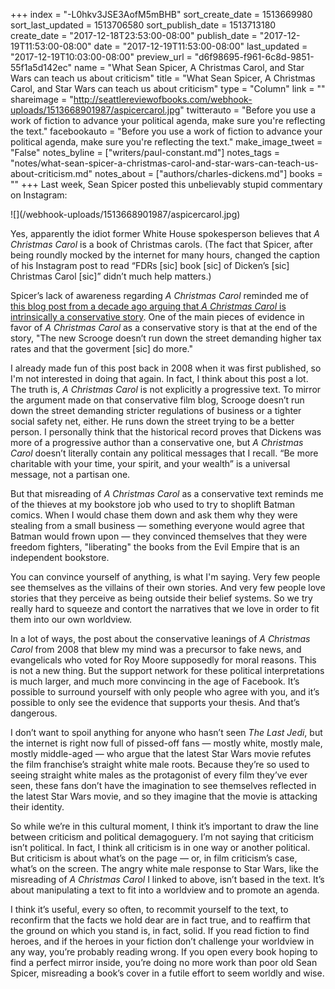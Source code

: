 +++
index = "-L0hkv3JSE3AofM5mBHB"
sort_create_date = 1513669980
sort_last_updated = 1513706580
sort_publish_date = 1513713180
create_date = "2017-12-18T23:53:00-08:00"
publish_date = "2017-12-19T11:53:00-08:00"
date = "2017-12-19T11:53:00-08:00"
last_updated = "2017-12-19T10:03:00-08:00"
preview_url = "d6f98695-f961-6c8d-9851-55f1a5d142ec"
name = "What Sean Spicer, A Christmas Carol, and Star Wars can teach us about criticism"
title = "What Sean Spicer, A Christmas Carol, and Star Wars can teach us about criticism"
type = "Column"
link = ""
shareimage = "http://seattlereviewofbooks.com/webhook-uploads/1513668901987/aspicercarol.jpg"
twitterauto = "Before you use a work of fiction to advance your political agenda, make sure you're reflecting the text."
facebookauto = "Before you use a work of fiction to advance your political agenda, make sure you're reflecting the text."
make_image_tweet = "False"
notes_byline = ["writers/paul-constant.md"]
notes_tags = "notes/what-sean-spicer-a-christmas-carol-and-star-wars-can-teach-us-about-criticism.md"
notes_about = ["authors/charles-dickens.md"]
books = ""
+++
Last week, Sean Spicer posted this unbelievably stupid commentary on Instagram:

<p class="image">![](/webhook-uploads/1513668901987/aspicercarol.jpg)</p>

Yes, apparently the idiot former White House spokesperson believes that *A Christmas Carol* is a book of Christmas carols. (The fact that Spicer, after being roundly mocked by the internet for many hours, changed the caption of his Instagram post to read “FDRs [sic] book [sic] of Dicken’s [sic] Christmas Carol [sic]” didn’t much help matters.)


Spicer’s lack of awareness regarding *A Christmas Carol* reminded me of [this blog post from a decade ago arguing that *A Christmas Carol* is intrinsically a conservative story]( https://web.archive.org/web/20081219162226/http://dirtyharrysplace.com/?p=6238).  One of the main pieces of evidence in favor of *A Christmas Carol* as a conservative story is that at the end of the story, "The new Scrooge doesn’t run down the street demanding higher tax rates and that the goverment [sic] do more."

I already made fun of this post back in 2008 when it was first published, so I'm not interested in doing that again. In fact, I think about this post a lot. The truth is, *A Christmas Carol* is not explicitly a progressive text. To mirror the argument made on that conservative film blog, Scrooge doesn’t run down the street demanding stricter regulations of business or a tighter social safety net, either. He runs down the street trying to be a better person. I personally think that the historical record proves that Dickens was more of a progressive author than a conservative one, but *A Christmas Carol* doesn’t literally contain any political messages that I recall. “Be more charitable with your time, your spirit, and your wealth” is a universal message, not a partisan one.

But that misreading of *A Christmas Carol* as a conservative text reminds me of the thieves at my bookstore job who used to try to shoplift Batman comics. When I would chase them down and ask them why they were stealing from a small business — something everyone would agree that Batman would frown upon — they convinced themselves that they were freedom fighters, "liberating" the books from the Evil Empire that is an independent bookstore. 

You can convince yourself of anything, is what I'm saying. Very few people see themselves as the villains of their own stories. And very few people love stories that they perceive as being outside their belief systems. So we try really hard to squeeze and contort the narratives that we love in order to fit them into our own worldview.

In a lot of ways, the post about the conservative leanings of *A Christmas Carol* from 2008 that blew my mind was a precursor to fake news, and evangelicals who voted for Roy Moore supposedly for moral reasons. This is not a new thing. But the support network for these political interpretations is much larger, and much more convincing in the age of Facebook. It’s possible to surround yourself with only people who agree with you, and it’s possible to only see the evidence that supports your thesis. And that’s dangerous.

I don’t want to spoil anything for anyone who hasn’t seen *The Last Jedi*, but the internet is right now full of pissed-off fans — mostly white, mostly male, mostly middle-aged — who argue that the latest Star Wars movie refutes the film franchise’s straight white male roots. Because they’re so used to seeing straight white males as the protagonist of every film they’ve ever seen, these fans don’t have the imagination to see themselves reflected in the latest Star Wars movie, and so they imagine that the movie is attacking their identity.

So while we’re in this cultural moment, I think it’s important to draw the line between criticism and political demagoguery. I’m not saying that criticism isn’t political. In fact, I think all criticism is in one way or another political. But criticism is about what’s on the page — or, in film criticism’s case, what’s on the screen. The angry white male response to Star Wars, like the misreading of *A Christmas Carol* I linked to above, isn’t based in the text. It’s about manipulating a text to fit into a worldview and to promote an agenda. 

I think it’s useful, every so often, to recommit yourself to the text, to reconfirm that the facts we hold dear are in fact true, and to reaffirm that the ground on which you stand is, in fact, solid. If you read fiction to find heroes, and if the heroes in your fiction don’t challenge your worldview in any way, you’re probably reading wrong. If you open every book hoping to find a perfect mirror inside, you’re doing no more work than poor old Sean Spicer, misreading a book’s cover in a futile effort to seem worldly and wise.
